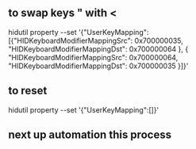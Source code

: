 ## to swap keys " with < 

hidutil property --set '{"UserKeyMapping":[{"HIDKeyboardModifierMappingSrc": 0x700000035,
      "HIDKeyboardModifierMappingDst": 0x700000064
    },
{
      "HIDKeyboardModifierMappingSrc": 0x700000064,
      "HIDKeyboardModifierMappingDst": 0x700000035
    }]}'

## to reset

hidutil property --set '{"UserKeyMapping":[]}'


## next up automation this process

